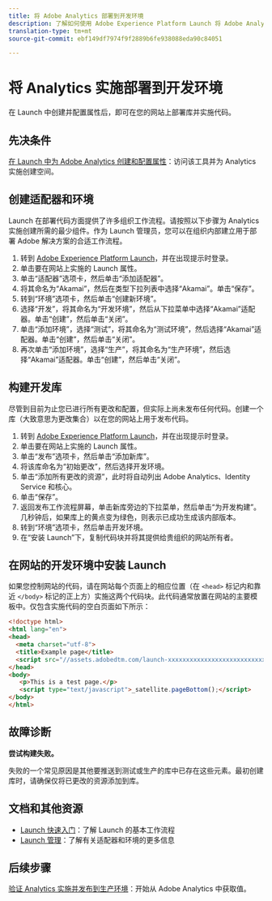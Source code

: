 ```yaml
---
title: 将 Adobe Analytics 部署到开发环境
description: 了解如何使用 Adobe Experience Platform Launch 将 Adobe Analytics 部署到开发环境。
translation-type: tm+mt
source-git-commit: ebf149df7974f9f2889b6fe938088eda90c84051

---
```



# 将 Analytics 实施部署到开发环境

在 Launch 中创建并配置属性后，即可在您的网站上部署库并实施代码。

## 先决条件

[在 Launch 中为 Adobe Analytics 创建和配置属性](create-analytics-property.md)：访问该工具并为 Analytics 实施创建空间。

## 创建适配器和环境

Launch 在部署代码方面提供了许多组织工作流程。请按照以下步骤为 Analytics 实施创建所需的最少组件。作为 Launch 管理员，您可以在组织内部建立用于部署 Adobe 解决方案的合适工作流程。

1. 转到 [Adobe Experience Platform Launch](https://launch.adobe.com)，并在出现提示时登录。
2. 单击要在网站上实施的 Launch 属性。
3. 单击“适配器”选项卡，然后单击“添加适配器”。
4. 将其命名为“Akamai”，然后在类型下拉列表中选择“Akamai”。单击“保存”。
5. 转到“环境”选项卡，然后单击“创建新环境”。
6. 选择“开发”，将其命名为“开发环境”，然后从下拉菜单中选择“Akamai”适配器。单击“创建”，然后单击“关闭”。
7. 单击“添加环境”，选择“测试”，将其命名为“测试环境”，然后选择“Akamai”适配器。单击“创建”，然后单击“关闭”。
8. 再次单击“添加环境”，选择“生产”，将其命名为“生产环境”，然后选择“Akamai”适配器。单击“创建”，然后单击“关闭”。

## 构建开发库

尽管到目前为止您已进行所有更改和配置，但实际上尚未发布任何代码。创建一个库（大致意思为更改集合）以在您的网站上用于发布代码。

1. 转到 [Adobe Experience Platform Launch](https://launch.adobe.com)，并在出现提示时登录。
2. 单击要在网站上实施的 Launch 属性。
3. 单击“发布”选项卡，然后单击“添加新库”。
4. 将该库命名为“初始更改”，然后选择开发环境。
5. 单击“添加所有更改的资源”，此时将自动列出 Adobe Analytics、Identity Service 和核心。
6. 单击“保存”。
7. 返回发布工作流程屏幕，单击新库旁边的下拉菜单，然后单击“为开发构建”。几秒钟后，如果库上的黄点变为绿色，则表示已成功生成该内部版本。
8. 转到“环境”选项卡，然后单击开发环境。
9. 在“安装 Launch”下，复制代码块并将其提供给贵组织的网站所有者。

## 在网站的开发环境中安装 Launch

如果您控制网站的代码，请在网站每个页面上的相应位置（在 `<head>` 标记内和靠近 `</body>` 标记的正上方）实施这两个代码块。此代码通常放置在网站的主要模板中。仅包含实施代码的空白页面如下所示：

```html
<!doctype html>
<html lang="en">
<head>
  <meta charset="utf-8">
  <title>Example page</title>
  <script src="//assets.adobedtm.com/launch-xxxxxxxxxxxxxxxxxxxxxxxxxxxxxxxxxx-development.min.js"></script>
</head>
<body>
   <p>This is a test page.</p>
   <script type="text/javascript">_satellite.pageBottom();</script>
</body>
</html>
```

## 故障诊断

**尝试构建失败。**

失败的一个常见原因是其他要推送到测试或生产的库中已存在这些元素。最初创建库时，请确保仅将已更改的资源添加到库。

## 文档和其他资源

- [Launch 快速入门](https://docs.adobelaunch.com/getting-started)：了解 Launch 的基本工作流程
- [Launch 管理](https://docs.adobelaunch.com/administration)：了解有关适配器和环境的更多信息

## 后续步骤

[验证 Analytics 实施并发布到生产环境](validate-publish-prod.md)：开始从 Adobe Analytics 中获取值。
